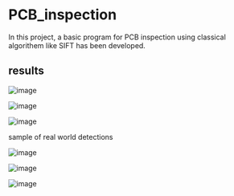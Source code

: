 # PCB_inspection
In this project, a basic program for PCB inspection using classical algorithem like SIFT has been developed.

## results
![image](https://user-images.githubusercontent.com/105539041/171987645-f56d7b75-6abb-46ed-9f05-86922c001012.png)

![image](https://user-images.githubusercontent.com/105539041/171987655-fd339b0c-125b-47de-aa2e-68a94360d1ec.png)

![image](https://user-images.githubusercontent.com/105539041/171987662-79662f5b-e0cd-4100-ba2e-e6af303e2016.png)


sample of real world detections

![image](https://user-images.githubusercontent.com/105539041/171987511-b6c0ee25-d768-4fb3-b782-8bff1a8cb944.png)

![image](https://user-images.githubusercontent.com/105539041/171987527-15c0e2d8-9573-4716-a504-4d5e034f3817.png)

![image](https://user-images.githubusercontent.com/105539041/171987545-5275a4a0-bd3b-4bea-87b6-afd56e5cf15c.png)
